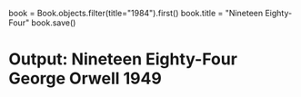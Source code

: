 book = Book.objects.filter(title="1984").first()
book.title = "Nineteen Eighty-Four"
book.save()

# Output: Nineteen Eighty-Four George Orwell 1949
